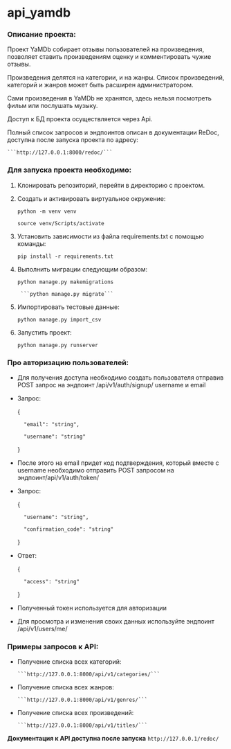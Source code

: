 # api_yamdb
### Описание проекта:

Проект YaMDb собирает отзывы пользователей на произведения, позволяет ставить произведениям оценку и комментировать чужие отзывы.

Произведения делятся на категории, и на жанры. Список произведений, категорий и жанров может быть расширен администратором.

Сами произведения в YaMDb не хранятся, здесь нельзя посмотреть фильм или послушать музыку.

Доступ к БД проекта осуществляется через Api.

Полный список запросов и эндпоинтов описан в документации ReDoc, доступна после запуска проекта по адресу:

 	```http://127.0.0.1:8000/redoc/```

### Для запуска проекта необходимо:

1. Клонировать репозиторий, перейти в директорию с проектом.

2. Cоздать и активировать виртуальное окружение:

      ```python -m venv venv```

      ```source venv/Scripts/activate```

3. Установить зависимости из файла requirements.txt с помощью команды:

      ```pip install -r requirements.txt```

4. Выполнить миграции следующим образом:

      ```python manage.py makemigrations```

	    ```python manage.py migrate```

5. Импортировать тестовые данные:

      ```python manage.py import_csv```

6. Запустить проект:

      ```python manage.py runserver```

### Про авторизацию пользователей:

- Для получения доступа необходимо создать пользователя отправив POST запрос на эндпоинт /api/v1/auth/signup/ username и email

- Запрос:

	{

		"email": "string",

		"username": "string"

	}

- После этого на email придет код подтверждения, который вместе с username необходимо отправить POST запросом на эндпоинт/api/v1/auth/token/

- Запрос:

	{

		"username": "string",

		"confirmation_code": "string"

	}

- Ответ:

	{

		"access": "string"

	}

- Полученный токен используется для авторизации

- Для просмотра и изменения своих данных используйте эндпоинт /api/v1/users/me/

### Примеры запросов к API:

- Получение списка всех категорий:

      ```http://127.0.0.1:8000/api/v1/categories/```

- Получение списка всех жанров:

      ```http://127.0.0.1:8000/api/v1/genres/```

- Получение списка всех произведений:

      ```http://127.0.0.1:8000/api/v1/titles/```

**Документация к API доступна после запуска**
      ```http://127.0.0.1/redoc/```
